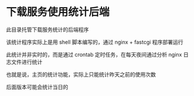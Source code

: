 

# 下载服务使用统计后端

此目录托管下载服务统计的后端程序

该统计程序实际上是用 shell 脚本编写的，通过 nginx + fastcgi 程序部署运行


此统计并非实时的，而是通过 crontab 定时任务，在每天夜间通过分析 nginx 日志文件进行统计

也就是说，主页的统计功能，实际上只能统计昨天之前的使用次数

后面版本可能会统计当日的


